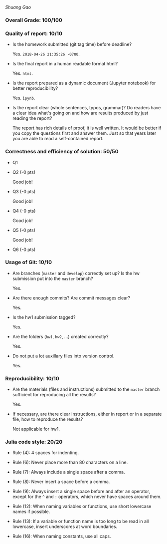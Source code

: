 *Shuang Gao*

### Overall Grade: 100/100

### Quality of report: 10/10

* Is the homework submitted (git tag time) before deadline?

	Yes. `2018-04-26 21:35:26 -0700`.

* Is the final report in a human readable format html?  

	Yes. `html`.

* Is the report prepared as a dynamic document (Jupyter notebook) for better reproducibility?

	Yes. `ipynb`.

* Is the report clear (whole sentences, typos, grammar)? Do readers have a clear idea what's going on and how are results produced by just reading the report?

	The report has rich details of proof, it is well written. It would be better if you copy the questions first and answer them. Just so that years later you are able to read a self-contained report.
 
### Correctness and efficiency of solution: 50/50 

* Q1

* Q2 (-0 pts) 

    Good job!
	
* Q3 (-0 pts)
 
    Good job!
 
* Q4 (-0 pts) 

    Good job! 

* Q5 (-0 pts)
	 
     Good job!
     
* Q6 (-0 pts) 

	


### Usage of Git: 10/10

* Are branches (`master` and `develop`) correctly set up? Is the hw submission put into the `master` branch?

	Yes.

* Are there enough commits? Are commit messages clear?

	Yes.

* Is the hw1 submission tagged?

	Yes.

* Are the folders (`hw1`, `hw2`, ...) created correctly?

	Yes.	

* Do not put a lot auxillary files into version control.  

	Yes.
		

### Reproducibility: 10/10

* Are the materials (files and instructions) submitted to the `master` branch sufficient for reproducing all the results? 

	Yes.

* If necessary, are there clear instructions, either in report or in a separate file, how to reproduce the results?  

	Not applicable for hw1.


### Julia code style: 20/20

* Rule (4): 4 spaces for indenting.

* Rule (6): Never place more than 80 characters on a line.

* Rule (7): Always include a single space after a comma. 

* Rule (8):  Never insert a space before a comma.

* Rule (9): Always insert a single space before and after an operator, except for the `^` and `:` operators, which never have spaces around them.

* Rule (12): When naming variables or functions, use short lowercase names if possible.

* Rule (13): If a variable or function name is too long to be read in all lowercase, insert underscores at word boundaries.

* Rule (16): When naming constants, use all caps.
